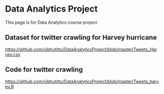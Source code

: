 # Data Analytics Project

This page is for Data Analytics course project

## Dataset for twitter crawling for Harvey hurricane
https://github.com/vibhutittu/DataAnalyticsProject/blob/master/Tweets_Harvey.csv

## Code for twitter crawling
https://github.com/vibhutittu/DataAnalyticsProject/blob/master/Tweets_harvey.R




